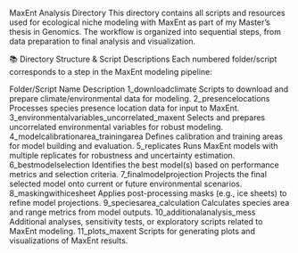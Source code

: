 MaxEnt Analysis Directory
This directory contains all scripts and resources used for ecological niche modeling with MaxEnt as part of my Master’s thesis in Genomics. The workflow is organized into sequential steps, from data preparation to final analysis and visualization.

📚 Directory Structure & Script Descriptions
Each numbered folder/script corresponds to a step in the MaxEnt modeling pipeline:

Folder/Script Name	Description
1_downloadclimate	Scripts to download and prepare climate/environmental data for modeling.
2_presencelocations	Processes species presence location data for input to MaxEnt.
3_environmentalvariables_uncorrelated_maxent	Selects and prepares uncorrelated environmental variables for robust modeling.
4_modelcalibrationarea_trainingarea	Defines calibration and training areas for model building and evaluation.
5_replicates	Runs MaxEnt models with multiple replicates for robustness and uncertainty estimation.
6_bestmodelselection	Identifies the best model(s) based on performance metrics and selection criteria.
7_finalmodelprojection	Projects the final selected model onto current or future environmental scenarios.
8_maskingwithicesheet	Applies post-processing masks (e.g., ice sheets) to refine model projections.
9_speciesarea_calculation	Calculates species area and range metrics from model outputs.
10_additionalanalysis_mess	Additional analyses, sensitivity tests, or exploratory scripts related to MaxEnt modeling.
11_plots_maxent	Scripts for generating plots and visualizations of MaxEnt results.
